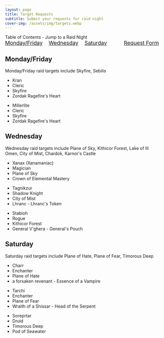 ```yaml
---
layout: page
title: Target Requests
subtitle: Submit your requests for raid night
cover-img: /assets/img/targets.webp
---
```


<div class="toc-heading">Table of Contents - Jump to a Raid Night</div>
<div style="display: flex; justify-content: space-between; align-items: center; font-size: 1.25em; margin-bottom: 20px;">
  <div style="display: flex; gap: 20px; flex: 1;">
    <a href="#monday-friday">Monday/Friday</a>
    <a href="#wednesday">Wednesday</a>
    <a href="#saturday">Saturday</a>
  </div>
  <div style="margin-left: 20px;">
    <a href="https://docs.google.com/forms/d/e/1FAIpQLSfrdGZCRdUpdJ14DtRNTurlymNWYFvUbFBp0GvLOXvZb9JApA/viewform">Request Form</a>
  </div>
</div>

<h2 id="monday-friday">Monday/Friday</h2>
<p class="raid-description">Monday/Friday raid targets include Skyfire, Sebilis</p>
<div class="card-container">
  <div class="card cleric">
    <ul>
      <li>Kran</li>
      <li>Cleric</li>
      <li>Skyfire</li>
      <li>Zordak Ragefire's Heart</li>
    </ul>
  </div>
  <div class="card cleric">
    <ul>
      <li>Millerlite</li>
      <li>Cleric</li>
      <li>Skyfire</li>
      <li>Zordak Ragefire's Heart</li>
    </ul>
  </div>
</div>

<h2 id="wednesday">Wednesday</h2>
<p class="raid-description">Wednesday raid targets include Plane of Sky, Kithicor Forest, Lake of Ill Omen, City of Mist, Chardok, Karnor's Castle</p>
<div class="card-container">
  <div class="card magician">
    <ul>
      <li>Xanax (Xanamaniac)</li>
      <li>Magician</li>
      <li>Plane of Sky</li>
      <li>Crown of Elemental Mastery</li>
    </ul>
  </div>
  <div class="card shadow-knight">
    <ul>
      <li>Tagnikzur</li>
      <li>Shadow Knight</li>
      <li>City of Mist</li>
      <li>Lhranc - Lhranc's Token</li>
    </ul>
  </div>
  <div class="card rogue">
    <ul>
      <li>Stabioh</li>
      <li>Rogue</li>
      <li>Kithicor Forest</li>
      <li>General V'ghera - General's Pouch</li>
    </ul>
  </div>
</div>

<h2 id="saturday">Saturday</h2>
<p class="raid-description">Saturday raid targets include Plane of Hate, Plane of Fear, Timorous Deep</p>
<div class="card-container">
  <div class="card enchanter">
    <ul>
      <li>Charr</li>
      <li>Enchanter</li>
      <li>Plane of Hate</li>
      <li>a forsaken revenant - Essence of a Vampire</li>
    </ul>
  </div>
  <div class="card enchanter">
    <ul>
      <li>Tarchi</li>
      <li>Enchanter</li>
      <li>Plane of Fear</li>
      <li>Wraith of a Shissar - Head of the Serpent</li>
    </ul>
  </div>
  <div class="card druid">
    <ul>
      <li>Soreprtar</li>
      <li>Druid</li>
      <li>Timorous Deep</li>
      <li>Pod of Seawater</li>
    </ul>
  </div>
</div>

